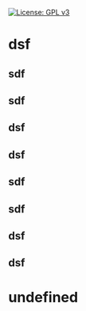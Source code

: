   
 [![License: GPL v3](https://img.shields.io/badge/License-GPLv3-blue.svg)](https://www.gnu.org/licenses/gpl-3.0) 

  # dsf 

  ## sdf 

  ## sdf 

  ## dsf 

  ## dsf 

  ## sdf 

  ## sdf 

  ##  

  ## dsf 

  ## dsf 

  # undefined 

